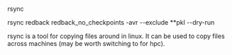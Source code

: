 rsync

rsync redback redback_no_checkpoints -avr --exclude **pkl --dry-run

rsync is a tool for copying files around in linux. It can be used to copy files across machines (may be worth switching to for hpc).
